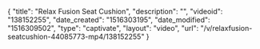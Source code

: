 {
    "title": "Relax Fusion Seat Cushion",
    "description": "",
    "videoid": "138152255",
    "date_created": "1516303195",
    "date_modified": "1516309502",
    "type": "captivate",
    "layout": "video",
    "url": "\/v\/relaxfusion-seatcushion-44085773-mp4\/138152255"
}
